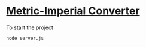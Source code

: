 # [Metric-Imperial Converter](https://www.freecodecamp.org/learn/quality-assurance/quality-assurance-projects/metric-imperial-converter)

To start the project 
```
node server.js
```
